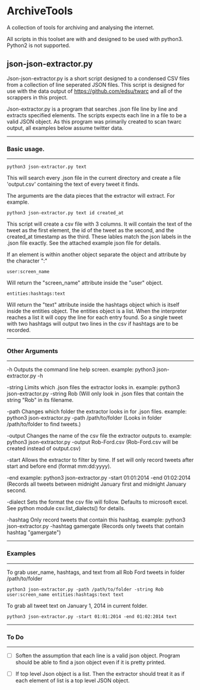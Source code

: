 # ArchiveTools
A collection of tools for archiving and analysing the internet.

All scripts in this toolset are with and designed to be used with python3.
Python2 is not supported.

## json-json-extractor.py

Json-json-extractor.py is a short script designed to a condensed CSV files from a
collection of line seperated JSON files. This script is designed for use with
the data output of https://github.com/edsu/twarc and all of the scrappers in
this project.

Json-extractor.py is a program that searches .json file line by line and extracts
specified elements. The scripts expects each line in a file to be a valid JSON
object. As this program was primarily created to scan twarc output, all examples
below assume twitter data.

------------
### Basic usage.
------------

	python3 json-extractor.py text

This will search every .json file in the current directory and create a file
'output.csv' containing the text of every tweet it finds.

The arguments are the data pieces that the extractor will extract. For example.

	python3 json-extractor.py text id created_at

This script will create a csv file with 3 columns. It will contain the text of
the tweet as the first element, the id of the tweet as the second, and the
created_at timestamp as the third. These lables match the json labels in the
.json file exactly. See the attached example json file for details.

If an element is within another object separate the object and attribute by the
character ":"

	user:screen_name

Will return the "screen_name" attribute inside the "user" object.

	entities:hashtags:text

Will return the "text" attribute inside the hashtags object which is itself
inside the entities object. The entities object is a list. When the interpreter
reaches a list it will copy the line for each entry found. So a single tweet
with two hashtags will output two lines in the csv if hashtags are to be recorded.

---------------
### Other Arguments
---------------

-h          Outputs the command line help screen.
            example: python3 json-extractor.py -h

-string     Limits which .json files the extractor looks in.
            example: python3 json-extractor.py -string Rob
            (Will only look in .json files that contain the string "Rob" in its filename.

-path       Changes which folder the extractor looks in for .json files.
            example: python3 json-extractor.py -path /path/to/folder
            (Looks in folder /path/to/folder to find tweets.)

-output     Changes the name of the csv file the extractor outputs to.
            example: python3 json-extractor.py -output Rob-Ford.csv
            (Rob-Ford.csv will be created instead of output.csv)

-start      Allows the extractor to filter by time. If set will only record
            tweets after start and before end (format mm:dd:yyyy).

-end        example: python3 json-extractor.py -start 01:01:2014 -end 01:02:2014
            (Records all tweets between midnight January first and midnight January second.

-dialect    Sets the format the csv file will follow. Defaults to microsoft
            excel. See python module csv.list_dialects() for details.

-hashtag    Only record tweets that contain this hashtag.
            example: python3 json-extractor.py -hashtag gamergate
            (Records only tweets that contain hashtag "gamergate")

--------
### Examples
--------

To grab user_name, hashtags, and text from all Rob Ford tweets in folder /path/to/folder

	python3 json-extractor.py -path /path/to/folder -string Rob user:screen_name entities:hashtags:text text

To grab all tweet text on January 1, 2014 in current folder.

	python3 json-extractor.py -start 01:01:2014 -end 01:02:2014 text

--------
### To Do
--------

- [ ] Soften the assumption that each line is a valid json object. Program should be able to find a json object even if it is pretty printed.

- [ ] If top level Json object is a list. Then the extractor should treat it as if each element of list is a top level JSON object.

